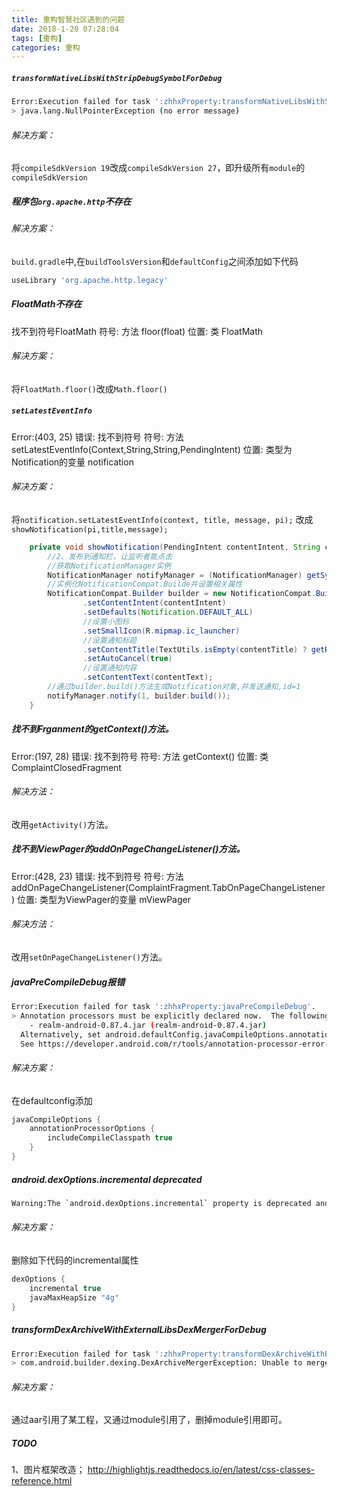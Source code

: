 ```yaml
---
title: 重构智慧社区遇到的问题
date: 2018-1-20 07:28:04
tags: [重构]
categories: 重构
---
```

##### `transformNativeLibsWithStripDebugSymbolForDebug`
``` bash
Error:Execution failed for task ':zhhxProperty:transformNativeLibsWithStripDebugSymbolForDebug'.
> java.lang.NullPointerException (no error message)
```
###### 解决方案：
将`compileSdkVersion 19`改成`compileSdkVersion 27`，即升级所有`module`的`compileSdkVersion`

##### 程序包`org.apache.http`不存在

###### 解决方案：
`build.gradle`中,在`buildToolsVersion`和`defaultConfig`之间添加如下代码
``` gradle
useLibrary 'org.apache.http.legacy'
```

##### FloatMath不存在
找不到符号FloatMath
符号:   方法 floor(float)
位置: 类 FloatMath
###### 解决方案：
将`FloatMath.floor()`改成`Math.floor()`

##### `setLatestEventInfo`
Error:(403, 25) 错误: 找不到符号
符号:   方法 setLatestEventInfo(Context,String,String,PendingIntent)
位置: 类型为Notification的变量 notification
###### 解决方案：
将`notification.setLatestEventInfo(context, title, message, pi);`
改成`showNotification(pi,title,message);`
``` java
    private void showNotification(PendingIntent contentIntent, String contentTitle, String contentText) {
        //2、发布到通知栏，让监听者能点击
        //获取NotificationManager实例
        NotificationManager notifyManager = (NotificationManager) getSystemService(Context.NOTIFICATION_SERVICE);
        //实例化NotificationCompat.Builde并设置相关属性
        NotificationCompat.Builder builder = new NotificationCompat.Builder(this)
                .setContentIntent(contentIntent)
                .setDefaults(Notification.DEFAULT_ALL)
                //设置小图标
                .setSmallIcon(R.mipmap.ic_launcher)
                //设置通知标题
                .setContentTitle(TextUtils.isEmpty(contentTitle) ? getResources().getString(R.string.app_name) : contentTitle)
                .setAutoCancel(true)
                //设置通知内容
                .setContentText(contentText);
        //通过builder.build()方法生成Notification对象,并发送通知,id=1
        notifyManager.notify(1, builder.build());
    }
```


##### 找不到Frganment的getContext()方法。
Error:(197, 28) 错误: 找不到符号
符号:   方法 getContext()
位置: 类 ComplaintClosedFragment 
###### 解决方法：
改用`getActivity()`方法。

##### 找不到ViewPager的addOnPageChangeListener()方法。
Error:(428, 23) 错误: 找不到符号
符号:   方法 addOnPageChangeListener(ComplaintFragment.TabOnPageChangeListener)
位置: 类型为ViewPager的变量 mViewPager 
###### 解决方法：
改用`setOnPageChangeListener()`方法。

##### javaPreCompileDebug报错
``` bash
Error:Execution failed for task ':zhhxProperty:javaPreCompileDebug'.
> Annotation processors must be explicitly declared now.  The following dependencies on the compile classpath are found to contain annotation processor.  Please add them to the annotationProcessor configuration.
    - realm-android-0.87.4.jar (realm-android-0.87.4.jar)
  Alternatively, set android.defaultConfig.javaCompileOptions.annotationProcessorOptions.includeCompileClasspath = true to continue with previous behavior.  Note that this option is deprecated and will be removed in the future.
  See https://developer.android.com/r/tools/annotation-processor-error-message.html for more details.
```
###### 解决方案：
在defaultconfig添加
``` gradle
javaCompileOptions {
    annotationProcessorOptions {
        includeCompileClasspath true
    }
}
```

##### android.dexOptions.incremental deprecated
``` bash
Warning:The `android.dexOptions.incremental` property is deprecated and it has no effect on the build process.
```
###### 解决方案：
删除如下代码的incremental属性
``` gradle
dexOptions {
    incremental true
    javaMaxHeapSize "4g"
}
```

##### transformDexArchiveWithExternalLibsDexMergerForDebug
``` bash
Error:Execution failed for task ':zhhxProperty:transformDexArchiveWithExternalLibsDexMergerForDebug'.
> com.android.builder.dexing.DexArchiveMergerException: Unable to merge dex
```
###### 解决方案：
通过aar引用了某工程，又通过module引用了，删掉module引用即可。

##### TODO
1、图片框架改造；
http://highlightjs.readthedocs.io/en/latest/css-classes-reference.html